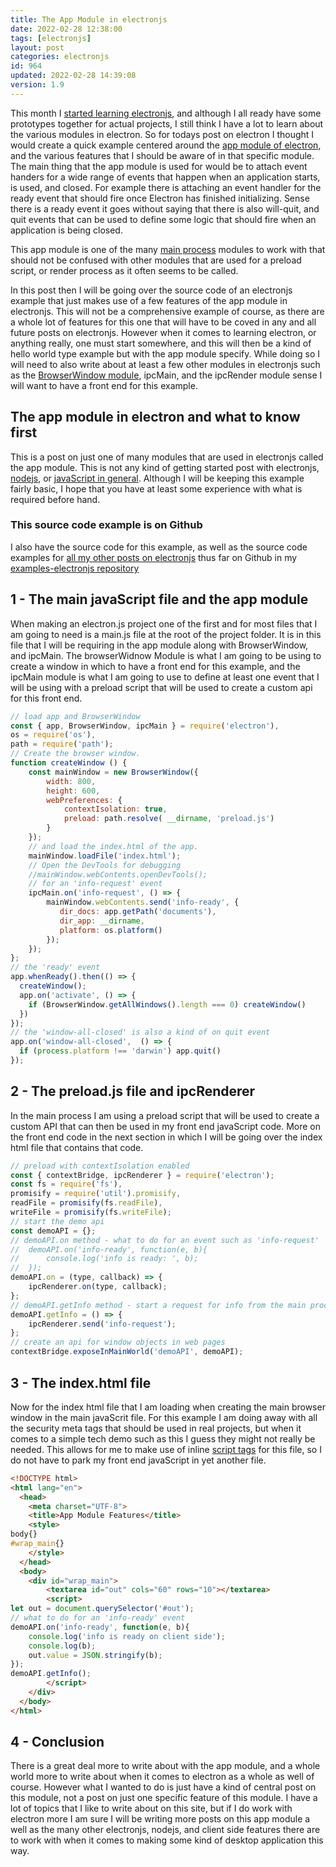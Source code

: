 ```yaml
---
title: The App Module in electronjs
date: 2022-02-28 12:38:00
tags: [electronjs]
layout: post
categories: electronjs
id: 964
updated: 2022-02-28 14:39:08
version: 1.9
---
```


This month I [started learning electronjs](/2022/02/07/electronjs-hello-world/), and although I all ready have some prototypes together for actual projects, I still think I have a lot to learn about the various modules in electron. So for todays post on electron I thought I would create a quick example centered around the [app module of electron](https://www.electronjs.org/docs/latest/api/app), and the various features that I should be aware of in that specific module. The main thing that the app module is used for would be to attach event handers for a wide range of events that happen when an application starts, is used, and closed. For example there is attaching an event handler for the ready event that should fire once Electron has finished initializing. Sense there is a ready event it goes without saying that there is also will-quit, and quit events that can be used to define some logic that should fire when an application is being closed.

This app module is one of the many [main process](https://www.electronjs.org/docs/latest/glossary#main-process) modules to work with that should not be confused with other modules that are used for a preload script, or render process as it often seems to be called.

In this post then I will be going over the source code of an electronjs example that just makes use of a few features of the app module in electronjs. This will not be a comprehensive example of course, as there are a whole lot of features for this one that will have to be coved in any and all future posts on electronjs. However when it comes to learning electron, or anything really, one must start somewhere, and this will then be a kind of hello world type example but with the app module specify. While doing so I will need to also write about at least a few other modules in electronjs such as the [BrowserWindow module](/2022/02/14/electronjs-browser-window/), ipcMain, and the ipcRender module sense I will want to have a front end for this example.

<!-- more -->

## The app module in electron and what to know first

This is a post on just one of many modules that are used in electronjs called the app module. This is not any kind of getting started post with electronjs, [nodejs](/2017/04/05/nodejs-helloworld/), or [javaScript in general](/2018/11/27/js-getting-started/). Although I will be keeping this example fairly basic, I hope that you have at least some experience with what is required before hand.

### This source code example is on Github

I also have the source code for this example, as well as the source code examples for [all my other posts on electronjs](/categories/electronjs/) thus far on Github in my [examples-electronjs repository](https://github.com/dustinpfister/examples-electronjs/tree/master/for_post/electronjs-app)


## 1 - The main javaScript file and the app module

When making an electron.js project one of the first and for most files that I am going to need is a main.js file at the root of the project folder. It is in this file that I will be requiring in the app module along with BrowserWindow, and ipcMain. The browserWidnow Module is what I am going to be using to create a window in which to have a front end for this example, and the ipcMain module is what I am going to use to define at least one event that I will be using with a preload script that will be used to create a custom api for this front end.

```js
// load app and BrowserWindow
const { app, BrowserWindow, ipcMain } = require('electron'),
os = require('os'),
path = require('path');
// Create the browser window.
function createWindow () {
    const mainWindow = new BrowserWindow({
        width: 800,
        height: 600,
        webPreferences: {
            contextIsolation: true,
            preload: path.resolve( __dirname, 'preload.js')
        }
    });
    // and load the index.html of the app.
    mainWindow.loadFile('index.html');
    // Open the DevTools for debugging
    //mainWindow.webContents.openDevTools();
    // for an 'info-request' event
    ipcMain.on('info-request', () => {
        mainWindow.webContents.send('info-ready', {
           dir_docs: app.getPath('documents'),
           dir_app: __dirname,
           platform: os.platform()
        });
    });
};
// the 'ready' event
app.whenReady().then(() => {
  createWindow();
  app.on('activate', () => {
    if (BrowserWindow.getAllWindows().length === 0) createWindow()
  })
});
// the 'window-all-closed' is also a kind of on quit event
app.on('window-all-closed',  () => {
  if (process.platform !== 'darwin') app.quit()
});
```

## 2 - The preload.js file and ipcRenderer

In the main process I am using a preload script that will be used to create a custom API that can then be used in my front end javaScript code. More on the front end code in the next section in which I will be going over the index html file that contains that code.

```js
// preload with contextIsolation enabled
const { contextBridge, ipcRenderer } = require('electron');
const fs = require('fs'),
promisify = require('util').promisify,
readFile = promisify(fs.readFile),
writeFile = promisify(fs.writeFile);
// start the demo api
const demoAPI = {};
// demoAPI.on method - what to do for an event such as 'info-request'
//  demoAPI.on('info-ready', function(e, b){
//      console.log('info is ready: ', b);
//  });
demoAPI.on = (type, callback) => {
    ipcRenderer.on(type, callback);
};
// demoAPI.getInfo method - start a request for info from the main process
demoAPI.getInfo = () => {
    ipcRenderer.send('info-request');
};
// create an api for window objects in web pages
contextBridge.exposeInMainWorld('demoAPI', demoAPI);
```

## 3 - The index.html file

Now for the index html file that I am loading when creating the main browser window in the main javaScrit file. For this example I am doing away with all the security meta tags that should be used in real projects, but when it comes to a simple tech demo such as this I guess they might not really be needed. This allows for me to make use of inline [script tags](/2019/01/19/js-script-tag/) for this file, so I do not have to park my front end javaScript in yet another file.

```html
<!DOCTYPE html>
<html lang="en">
  <head>
    <meta charset="UTF-8">
    <title>App Module Features</title>
    <style>
body{}
#wrap_main{}
    </style>
  </head>
  <body>
    <div id="wrap_main">
        <textarea id="out" cols="60" rows="10"></textarea>
        <script>
let out = document.querySelector('#out');
// what to do for an 'info-ready' event
demoAPI.on('info-ready', function(e, b){
    console.log('info is ready on client side');
    console.log(b);
    out.value = JSON.stringify(b);
});
demoAPI.getInfo();
        </script>
    </div>
  </body>
</html>
```

## 4 - Conclusion

There is a great deal more to write about with the app module, and a whole world more to write about when it comes to electron as a whole as well of course. However what I wanted to do is just have a kind of central post on this module, not a post on just one specific feature of this module. I have a lot of topics that I like to write about on this site, but if I do work with electron more I am sure I will be writing more posts on this app module a well as the many other electronjs, nodejs, and client side features there are to work with when it comes to making some kind of desktop application this way.